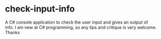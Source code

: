 # check-input-info
A C# console application to check the user input and gives an output of info. I am new at C# programming, so any tips and critique is very welcome. 
Thanks

